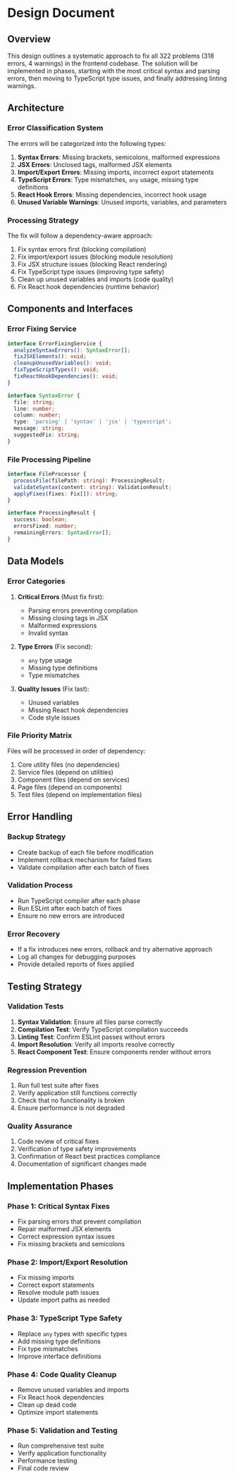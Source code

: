 # Design Document

## Overview

This design outlines a systematic approach to fix all 322 problems (318 errors, 4 warnings) in the frontend codebase. The solution will be implemented in phases, starting with the most critical syntax and parsing errors, then moving to TypeScript type issues, and finally addressing linting warnings.

## Architecture

### Error Classification System

The errors will be categorized into the following types:
1. **Syntax Errors**: Missing brackets, semicolons, malformed expressions
2. **JSX Errors**: Unclosed tags, malformed JSX elements
3. **Import/Export Errors**: Missing imports, incorrect export statements
4. **TypeScript Errors**: Type mismatches, `any` usage, missing type definitions
5. **React Hook Errors**: Missing dependencies, incorrect hook usage
6. **Unused Variable Warnings**: Unused imports, variables, and parameters

### Processing Strategy

The fix will follow a dependency-aware approach:
1. Fix syntax errors first (blocking compilation)
2. Fix import/export issues (blocking module resolution)
3. Fix JSX structure issues (blocking React rendering)
4. Fix TypeScript type issues (improving type safety)
5. Clean up unused variables and imports (code quality)
6. Fix React hook dependencies (runtime behavior)

## Components and Interfaces

### Error Fixing Service

```typescript
interface ErrorFixingService {
  analyzeSyntaxErrors(): SyntaxError[];
  fixJSXElements(): void;
  cleanupUnusedVariables(): void;
  fixTypeScriptTypes(): void;
  fixReactHookDependencies(): void;
}

interface SyntaxError {
  file: string;
  line: number;
  column: number;
  type: 'parsing' | 'syntax' | 'jsx' | 'typescript';
  message: string;
  suggestedFix: string;
}
```

### File Processing Pipeline

```typescript
interface FileProcessor {
  processFile(filePath: string): ProcessingResult;
  validateSyntax(content: string): ValidationResult;
  applyFixes(fixes: Fix[]): string;
}

interface ProcessingResult {
  success: boolean;
  errorsFixed: number;
  remainingErrors: SyntaxError[];
}
```

## Data Models

### Error Categories

1. **Critical Errors** (Must fix first):
   - Parsing errors preventing compilation
   - Missing closing tags in JSX
   - Malformed expressions
   - Invalid syntax

2. **Type Errors** (Fix second):
   - `any` type usage
   - Missing type definitions
   - Type mismatches

3. **Quality Issues** (Fix last):
   - Unused variables
   - Missing React hook dependencies
   - Code style issues

### File Priority Matrix

Files will be processed in order of dependency:
1. Core utility files (no dependencies)
2. Service files (depend on utilities)
3. Component files (depend on services)
4. Page files (depend on components)
5. Test files (depend on implementation files)

## Error Handling

### Backup Strategy
- Create backup of each file before modification
- Implement rollback mechanism for failed fixes
- Validate compilation after each batch of fixes

### Validation Process
- Run TypeScript compiler after each phase
- Run ESLint after each batch of fixes
- Ensure no new errors are introduced

### Error Recovery
- If a fix introduces new errors, rollback and try alternative approach
- Log all changes for debugging purposes
- Provide detailed reports of fixes applied

## Testing Strategy

### Validation Tests
1. **Syntax Validation**: Ensure all files parse correctly
2. **Compilation Test**: Verify TypeScript compilation succeeds
3. **Linting Test**: Confirm ESLint passes without errors
4. **Import Resolution**: Verify all imports resolve correctly
5. **React Component Test**: Ensure components render without errors

### Regression Prevention
1. Run full test suite after fixes
2. Verify application still functions correctly
3. Check that no functionality is broken
4. Ensure performance is not degraded

### Quality Assurance
1. Code review of critical fixes
2. Verification of type safety improvements
3. Confirmation of React best practices compliance
4. Documentation of significant changes made

## Implementation Phases

### Phase 1: Critical Syntax Fixes
- Fix parsing errors that prevent compilation
- Repair malformed JSX elements
- Correct expression syntax issues
- Fix missing brackets and semicolons

### Phase 2: Import/Export Resolution
- Fix missing imports
- Correct export statements
- Resolve module path issues
- Update import paths as needed

### Phase 3: TypeScript Type Safety
- Replace `any` types with specific types
- Add missing type definitions
- Fix type mismatches
- Improve interface definitions

### Phase 4: Code Quality Cleanup
- Remove unused variables and imports
- Fix React hook dependencies
- Clean up dead code
- Optimize import statements

### Phase 5: Validation and Testing
- Run comprehensive test suite
- Verify application functionality
- Performance testing
- Final code review